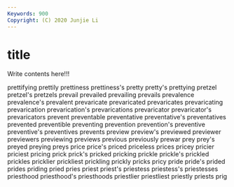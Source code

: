 ```yaml
---
Keywords: 900
Copyright: (C) 2020 Junjie Li
---
```


# title

Write contents here!!!

prettifying 
prettily 
prettiness 
prettiness's
pretty 
pretty's 
prettying 
pretzel 
pretzel's 
pretzels 
prevail 
prevailed 
prevailing 
prevails
prevalence 
prevalence's 
prevalent 
prevaricate 
prevaricated 
prevaricates 
prevaricating 
prevarication 
prevarication's 
prevarications
prevaricator 
prevaricator's 
prevaricators 
prevent 
preventable 
preventative 
preventative's 
preventatives 
prevented 
preventible
preventing 
prevention 
prevention's 
preventive 
preventive's 
preventives 
prevents 
preview 
preview's 
previewed
previewer 
previewers 
previewing 
previews 
previous 
previously 
prewar 
prey 
prey's 
preyed
preying 
preys 
price 
price's 
priced 
priceless 
prices 
pricey 
pricier 
priciest
pricing 
prick 
prick's 
pricked 
pricking 
prickle 
prickle's 
prickled 
prickles 
pricklier
prickliest 
prickling 
prickly 
pricks 
pricy 
pride 
pride's 
prided 
prides 
priding
pried 
pries 
priest 
priest's 
priestess 
priestess's 
priestesses 
priesthood 
priesthood's 
priesthoods
priestlier 
priestliest 
priestly 
priests 
prig 
